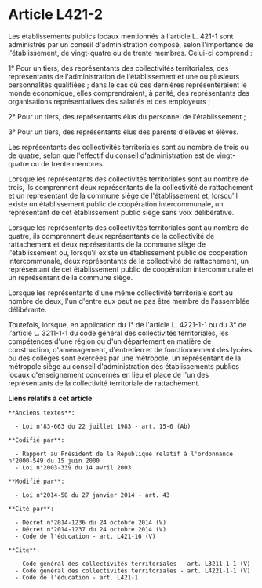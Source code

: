 # Article L421-2

Les établissements publics locaux mentionnés à l'article L. 421-1 sont administrés par un conseil d'administration composé,
selon l'importance de l'établissement, de vingt-quatre ou de trente membres. Celui-ci comprend : 

1° Pour un tiers, des représentants des collectivités territoriales, des représentants de l'administration de l'établissement
et une ou plusieurs personnalités qualifiées ; dans le cas où ces dernières représenteraient le monde économique, elles
comprendraient, à parité, des représentants des organisations représentatives des salariés et des employeurs ; 

2° Pour un tiers, des représentants élus du personnel de l'établissement ; 

3° Pour un tiers, des représentants élus des parents d'élèves et élèves. 

Les représentants des collectivités territoriales sont au nombre de trois ou de quatre, selon que l'effectif du conseil
d'administration est de vingt-quatre ou de trente membres. 

Lorsque les représentants des collectivités territoriales sont au nombre de trois, ils comprennent deux représentants de la
collectivité de rattachement et un représentant de la commune siège de l'établissement et, lorsqu'il existe un établissement
public de coopération intercommunale, un représentant de cet établissement public siège sans voix délibérative. 

Lorsque les représentants des collectivités territoriales sont au nombre de quatre, ils comprennent deux représentants de la
collectivité de rattachement et deux représentants de la commune siège de l'établissement ou, lorsqu'il existe un
établissement public de coopération intercommunale, deux représentants de la collectivité de rattachement, un représentant de
cet établissement public de coopération intercommunale et un représentant de la commune siège. 

Lorsque les représentants d'une même collectivité territoriale sont au nombre de deux, l'un d'entre eux peut ne pas être
membre de l'assemblée délibérante. 

Toutefois, lorsque, en application du 1° de l'article L. 4221-1-1 ou du 3° de l'article L. 3211-1-1 du code général des
collectivités territoriales, les compétences d'une région ou d'un département en matière de construction, d'aménagement,
d'entretien et de fonctionnement des lycées ou des collèges sont exercées par une métropole, un représentant de la métropole
siège au conseil d'administration des établissements publics locaux d'enseignement concernés en lieu et place de l'un des
représentants de la collectivité territoriale de rattachement.

**Liens relatifs à cet article**

	**Anciens textes**:

	  - Loi n°83-663 du 22 juillet 1983 - art. 15-6 (Ab)

	**Codifié par**:

	  - Rapport au Président de la République relatif à l'ordonnance n°2000-549 du 15 juin 2000
	  - Loi n°2003-339 du 14 avril 2003

	**Modifié par**:

	  - Loi n°2014-58 du 27 janvier 2014 - art. 43

	**Cité par**:

	  - Décret n°2014-1236 du 24 octobre 2014 (V)
	  - Décret n°2014-1237 du 24 octobre 2014 (V)
	  - Code de l'éducation - art. L421-16 (V)

	**Cite**:

	  - Code général des collectivités territoriales - art. L3211-1-1 (V)
	  - Code général des collectivités territoriales - art. L4221-1-1 (V)
	  - Code de l'éducation - art. L421-1
